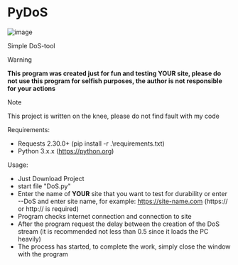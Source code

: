 # PyDoS
![image](https://github.com/itzAxel/PyDoS/assets/115724412/faddd654-e29e-4661-a5a3-dd2f91bbe3e4)

Simple DoS-tool

> [!WARNING] 
> **This program was created just for fun and testing YOUR site, please do not use this program for selfish purposes, the author is not responsible for your actions**

> [!NOTE]
> This project is written on the knee, please do not find fault with my code

Requirements:
  - Requests 2.30.0+ (pip install -r .\requirements.txt)
  - Python 3.x.x (https://python.org)

Usage:
  - Just Download Project
  - start file "DoS.py"
  - Enter the name of **YOUR** site that you want to test for durability or enter --DoS and enter site name, for example: https://site-name.com (https:// or http:// is required)
  - Program checks internet connection and connection to site
  - After the program request the delay between the creation of the DoS stream (it is recommended not less than 0.5 since it loads the PC heavily)
  - The process has started, to complete the work, simply close the window with the program


